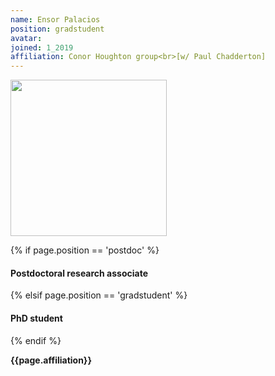 ```yaml
---
name: Ensor Palacios
position: gradstudent
avatar: 
joined: 1_2019
affiliation: Conor Houghton group<br>[w/ Paul Chadderton]
---
```


<img width="250" src="{{site.baseurl}}/images/people/{{page.avatar}}" data-action="zoom">

 {% if page.position == 'postdoc' %}
<h4>Postdoctoral research associate</h4>
 {% elsif page.position == 'gradstudent' %}
<h4>PhD student</h4>
 {% endif %}

<b>{{page.affiliation}}</b>